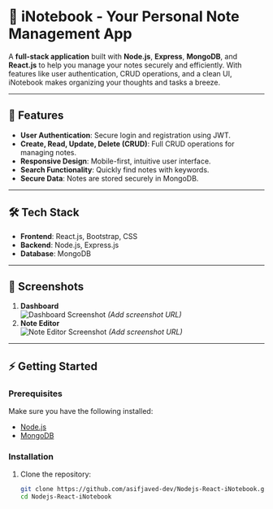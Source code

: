 # 📝 iNotebook - Your Personal Note Management App

A **full-stack application** built with **Node.js**, **Express**, **MongoDB**, and **React.js** to help you manage your notes securely and efficiently. With features like user authentication, CRUD operations, and a clean UI, iNotebook makes organizing your thoughts and tasks a breeze.

---

## 🚀 Features  
- **User Authentication**: Secure login and registration using JWT.  
- **Create, Read, Update, Delete (CRUD)**: Full CRUD operations for managing notes.  
- **Responsive Design**: Mobile-first, intuitive user interface.  
- **Search Functionality**: Quickly find notes with keywords.  
- **Secure Data**: Notes are stored securely in MongoDB.  

---

## 🛠️ Tech Stack  
- **Frontend**: React.js, Bootstrap, CSS  
- **Backend**: Node.js, Express.js  
- **Database**: MongoDB  

---

## 📸 Screenshots  
1. **Dashboard**  
   ![Dashboard Screenshot](#) *(Add screenshot URL)*  
2. **Note Editor**  
   ![Note Editor Screenshot](#) *(Add screenshot URL)*  

---

## ⚡ Getting Started  

### **Prerequisites**  
Make sure you have the following installed:  
- [Node.js](https://nodejs.org/)  
- [MongoDB](https://www.mongodb.com/)  

### **Installation**  
1. Clone the repository:  
   ```bash
   git clone https://github.com/asifjaved-dev/Nodejs-React-iNotebook.git
   cd Nodejs-React-iNotebook
